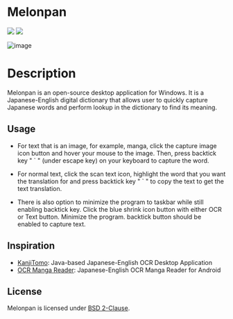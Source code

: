 # Melonpan

[![](https://img.shields.io/github/license/wanhuz/melonpan)](https://github.com/wanhuz/melonpan/blob/master/LICENSE)
[![](https://img.shields.io/github/v/release/wanhuz/melonpan)](https://github.com/wanhuz/melonpan/releases)

![image](https://user-images.githubusercontent.com/12682216/235444160-d09666be-779c-49b9-a471-c6327ccd344f.png)

# Description

Melonpan is an open-source desktop application for Windows. It is a Japanese-English digital dictionary that allows user to quickly capture Japanese words and perform lookup in the dictionary to find its meaning.

## Usage

- For text that is an image, for example, manga, click the capture image icon button and hover your mouse to the image. Then, press backtick key " ` " (under escape key) on your keyboard to capture the word.
- For normal text, click the scan text icon, highlight the word that you want the translation for and press backtick key " ` " to copy the text to get the text translation.

- There is also option to minimize the program to taskbar while still enabling backtick key. Click the blue shrink icon button with either OCR or Text button. Minimize the program. backtick button should be enabled to capture text.

## Inspiration

- [KanjiTomo](https://www.kanjitomo.net): Java-based Japanese-English OCR Desktop Application
- [OCR Manga Reader](https://sourceforge.net/projects/ocrmangareaderforandroid/): Japanese-English OCR Manga Reader for Android

## License

Melonpan is licensed under [BSD 2-Clause](https://opensource.org/licenses/BSD-2-Clause).
